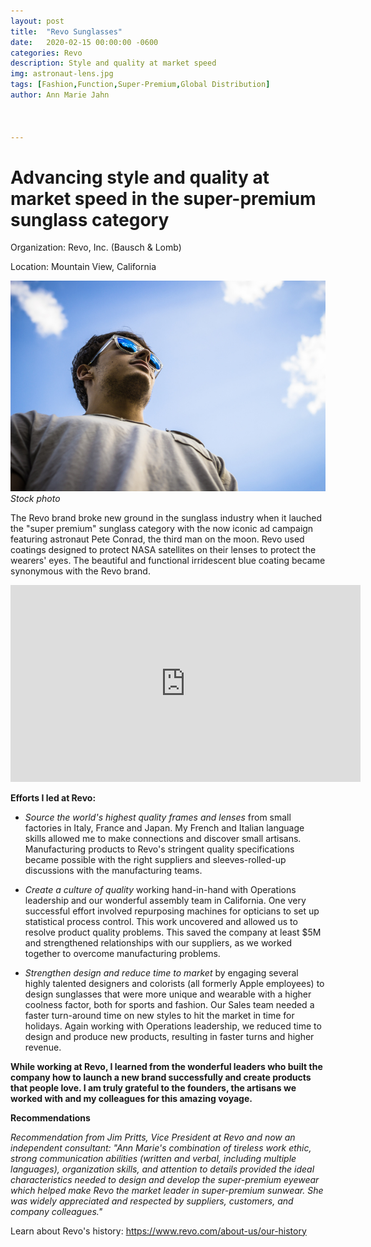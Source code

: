 ```yaml
---
layout: post
title:  "Revo Sunglasses"
date:   2020-02-15 00:00:00 -0600
categories: Revo
description: Style and quality at market speed
img: astronaut-lens.jpg
tags: [Fashion,Function,Super-Premium,Global Distribution]
author: Ann Marie Jahn



---
```

# Advancing style and quality at market speed in the super-premium sunglass category

Organization: Revo, Inc. (Bausch & Lomb)

Location: Mountain View, California

![blue mirror](/assets/img/blue_mirror.jpg)
_Stock photo_

The Revo brand broke new ground in the sunglass industry when it lauched the "super premium" sunglass category with the now iconic ad campaign featuring astronaut Pete Conrad, the third man on the moon. Revo used coatings designed to protect NASA satellites on their lenses to protect the wearers' eyes. The beautiful and functional irridescent blue coating became synonymous with the Revo brand.


<iframe width="560" height="315" src="https://www.youtube.com/embed/Q6c_rhRS5kM" frameborder="0" allow="accelerometer; autoplay; encrypted-media; gyroscope; picture-in-picture" allowfullscreen></iframe>



**Efforts I led at Revo:**

+ _Source the world's highest quality frames and lenses_ from small factories in Italy, France and Japan. My French and Italian language skills allowed me to make connections and discover small artisans. Manufacturing products to Revo's stringent quality specifications became possible with the right suppliers and sleeves-rolled-up discussions with the manufacturing teams. 

+ _Create a culture of quality_ working hand-in-hand with Operations leadership and our wonderful assembly team in California. One very successful effort involved repurposing machines for opticians to set up statistical process control. This work uncovered and allowed us to resolve product quality problems. This saved the company at least $5M and strengthened relationships with our suppliers, as we worked together to overcome manufacturing problems.

+ _Strengthen design and reduce time to market_ by engaging several highly talented designers and colorists (all formerly Apple employees) to design sunglasses that were more unique and wearable with a higher coolness factor, both for sports and fashion. Our Sales team needed a faster turn-around time on new styles to hit the market in time for holidays. Again working with Operations leadership, we reduced time to design and produce new products, resulting in faster turns and higher revenue.

**While working at Revo, I learned from the wonderful leaders who built the company how to launch a new brand successfully and create products that people love. I am truly grateful to the founders, the artisans we worked with and my colleagues for this amazing voyage.**

**Recommendations**

_Recommendation from Jim Pritts, Vice President at Revo and now an independent consultant: "Ann Marie's combination of tireless work ethic, strong communication abilities (written and verbal, including multiple languages), organization skills, and attention to details provided the ideal characteristics needed to design and develop the super-premium eyewear which helped make Revo the market leader in super-premium sunwear. She was widely appreciated and respected by suppliers, customers, and company colleagues."_

Learn about Revo's history: https://www.revo.com/about-us/our-history




